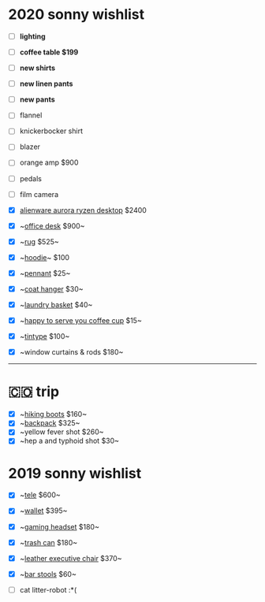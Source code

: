 # 2020 sonny wishlist

- [ ] **lighting**
- [ ] **coffee table $199**
- [ ] **new shirts**
- [ ] **new linen pants**
- [ ] **new pants**
- [ ] flannel
- [ ] knickerbocker shirt
- [ ] blazer
- [ ] orange amp $900
- [ ] pedals
- [ ] film camera

- [x] [alienware aurora ryzen desktop](https://www.dell.com/en-us/member/shop/desktop-computers/new-alienware-aurora-ryzen-edition-gaming-desktop/spd/alienware-aurora-r10-desktop) $2400
- [x] ~[office desk](https://www.poppin.com/Series-A-Executive-Desk%2C-Natural-Oak%2C-72%22%2C-White-Legs-103999+%3A+105510.html) $900~
- [x] ~[rug](https://aelfie.com/products/kiki-shag-5x8?variant=15817523036263) $525~
- [x] ~[hoodie](https://www.upstatestock.com/collections/tops/products/grey-hoodie)~ $100
- [x] ~[pennant](https://www.upstatestock.com/collections/decor/products/oxford-pennant-not-all-who-wanter-are-lost) $25~
- [x] ~[coat hanger](https://www.etsy.com/listing/697906830/craftarea-wooden-natural-edge-vintage) $30~
- [x] ~[laundry basket](https://www.amazon.com/gp/product/B07GZRP348) $40~
- [x] ~[happy to serve you coffee cup](https://www.upstatestock.com/products/happy-to-serve-you-10oz) $15~
- [x] ~[tintype](https://borucki.com/tintype/greenpointers) $100~
- [x] ~window curtains & rods $180~

---

# 🇨🇴 trip

- [x] ~[hiking boots](https://www.rei.com/product/163528/vasque-breeze-at-low-gtx-hiking-shoes-mens) $160~
- [x] ~[backpack](https://www.bradleymountain.com/collections/bags/products/the-biographer-charcoal) $325~
- [x] ~yellow fever shot $260~
- [x] ~hep a and typhoid shot $30~

# 2019 sonny wishlist

- [x] ~[tele](https://www.guitarcenter.com/Fender/Special-Edition-HH-Maple-Fingerboard-Standard-Telecaster-Sea-Foam-Pearl-1500000011253.gc?pfm=item_page.rrt1|PopularProductsInCategory#productDetail) $600~
- [x] ~[wallet](https://www.prada.com/us/en/men/accessories/wallets/products.saffiano_leather_wallet.2MO233_053_F0002.html) $395~
- [x] ~[gaming headset](https://steelseries.com/gaming-headsets/arctis-pro) $180~
- [x] ~[trash can](https://www.bedbathandbeyond.com/store/product/simplehuman-reg-55-liter-rectangular-step-trash-can-with-liner-pocket/3267260?categoryId=14368) $180~
- [x] ~[leather executive chair](https://www.staples.com/La-Z-Boy-Winston-Leather-Executive-Office-Chair-Fixed-Arms-Brown-44763/product_1200191?cid=PS:GooglePLAs:1200191&ci_src=17588969&ci_sku=1200191&KPID=1200191&gclid=Cj0KCQjwitPnBRCQARIsAA5n84mUs2W06Lc929BdX1gOYsLOOUdbAPg2RAHakKeF12AKmiBVfypQHMEaApw4EALw_wcB) $370~
- [x] ~[bar stools](https://www.amazon.com/dp/B001FB5K94/ref=cm_sw_em_r_mt_dp_U_0lNlDbSD5849J) $60~
- [ ] cat litter-robot :*(

